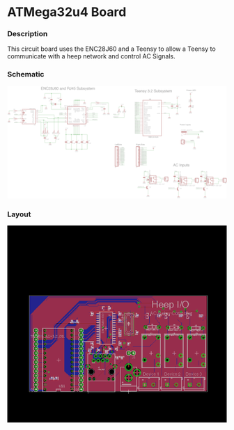 # ATMega32u4 Board

### Description

This circuit board uses the ENC28J60 and a Teensy to allow a Teensy to communicate with a heep network and control AC Signals.

### Schematic

![alt text](HeepTeensyBoardWithRelays.png "Schematic")

### Layout

![alt text](HeepTeensyBoardWithRelaysLayout.png "Layout")

